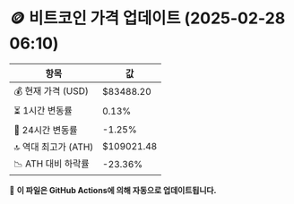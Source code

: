 # 🪙 비트코인 가격 업데이트 (2025-02-28 06:10)

| 항목                | 값 |
|--------------------|----------------|
| 💰 현재 가격 (USD) | $83488.20 |
| ⏳ 1시간 변동률    | 0.13% |
| 📆 24시간 변동률   | -1.25% |
| 🔝 역대 최고가 (ATH) | $109021.48 |
| 📉 ATH 대비 하락률 | -23.36% |

🔄 **이 파일은 GitHub Actions에 의해 자동으로 업데이트됩니다.**
